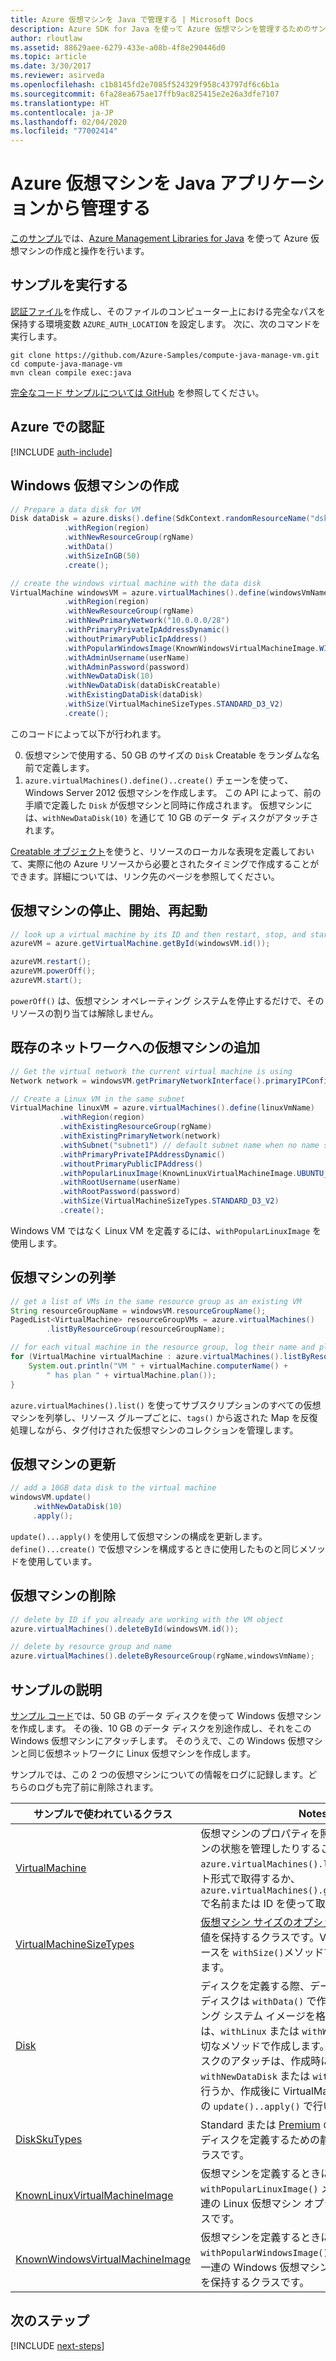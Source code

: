 ```yaml
---
title: Azure 仮想マシンを Java で管理する | Microsoft Docs
description: Azure SDK for Java を使って Azure 仮想マシンを管理するためのサンプル コード
author: rloutlaw
ms.assetid: 88629aee-6279-433e-a08b-4f8e290446d0
ms.topic: article
ms.date: 3/30/2017
ms.reviewer: asirveda
ms.openlocfilehash: c1b8145fd2e7085f524329f958c43797df6c6b1a
ms.sourcegitcommit: 6fa28ea675ae17ffb9ac825415e2e26a3dfe7107
ms.translationtype: HT
ms.contentlocale: ja-JP
ms.lasthandoff: 02/04/2020
ms.locfileid: "77002414"
---
```

# <a name="manage-azure-virtual-machines-from-your-java-applications"></a>Azure 仮想マシンを Java アプリケーションから管理する

[このサンプル](https://github.com/Azure-Samples/compute-java-manage-vm/)では、[Azure Management Libraries for Java](https://github.com/Azure/azure-sdk-for-java) を使って Azure 仮想マシンの作成と操作を行います。

## <a name="run-the-sample"></a>サンプルを実行する

[認証ファイル](https://github.com/Azure/azure-sdk-for-java/blob/master/AUTH.md)を作成し、そのファイルのコンピューター上における完全なパスを保持する環境変数 `AZURE_AUTH_LOCATION` を設定します。 次に、次のコマンドを実行します。

```
git clone https://github.com/Azure-Samples/compute-java-manage-vm.git
cd compute-java-manage-vm
mvn clean compile exec:java
```

[完全なコード サンプルについては GitHub](https://github.com/Azure-Samples/compute-java-manage-vm/blob/master/src/main/java/com/microsoft/azure/management/compute/samples/ManageVirtualMachine.java) を参照してください。

## <a name="authenticate-with-azure"></a>Azure での認証

[!INCLUDE [auth-include](includes/java-auth-include.md)]

## <a name="create-a-windows-virtual-machine"></a>Windows 仮想マシンの作成

```java
// Prepare a data disk for VM
Disk dataDisk = azure.disks().define(SdkContext.randomResourceName("dsk", 30))
            .withRegion(region)
            .withNewResourceGroup(rgName)
            .withData()
            .withSizeInGB(50)
            .create();

// create the windows virtual machine with the data disk            
VirtualMachine windowsVM = azure.virtualMachines().define(windowsVmName)
            .withRegion(region)
            .withNewResourceGroup(rgName)
            .withNewPrimaryNetwork("10.0.0.0/28")
            .withPrimaryPrivateIpAddressDynamic()
            .withoutPrimaryPublicIpAddress()
            .withPopularWindowsImage(KnownWindowsVirtualMachineImage.WINDOWS_SERVER_2012_R2_DATACENTER)
            .withAdminUsername(userName)
            .withAdminPassword(password)
            .withNewDataDisk(10)
            .withNewDataDisk(dataDiskCreatable)
            .withExistingDataDisk(dataDisk)
            .withSize(VirtualMachineSizeTypes.STANDARD_D3_V2)
            .create();
```

このコードによって以下が行われます。   

0. 仮想マシンで使用する、50 GB のサイズの `Disk` Creatable をランダムな名前で定義します。
0. `azure.virtualMachines().define()..create()` チェーンを使って、Windows Server 2012 仮想マシンを作成します。 この API によって、前の手順で定義した `Disk` が仮想マシンと同時に作成されます。 仮想マシンには、`withNewDataDisk(10)` を通じて 10 GB のデータ ディスクがアタッチされます。

[Creatable<T> オブジェクト](java-sdk-azure-concepts.md#Creatables)を使うと、リソースのローカルな表現を定義しておいて、実際に他の Azure リソースから必要とされたタイミングで作成することができます。詳細については、リンク先のページを参照してください。

## <a name="stop-start-and-restart-a-virtual-machine"></a>仮想マシンの停止、開始、再起動

```java
// look up a virtual machine by its ID and then restart, stop, and start it
azureVM = azure.getVirtualMachine.getById(windowsVM.id());

azureVM.restart();
azureVM.powerOff();
azureVM.start();
```

`powerOff()` は、仮想マシン オペレーティング システムを停止するだけで、そのリソースの割り当ては解除しません。

## <a name="add-a-virtual-machine-to-an-existing-network"></a>既存のネットワークへの仮想マシンの追加

```java
// Get the virtual network the current virtual machine is using
Network network = windowsVM.getPrimaryNetworkInterface().primaryIPConfiguration().getNetwork();

// Create a Linux VM in the same subnet
VirtualMachine linuxVM = azure.virtualMachines().define(linuxVmName)
           .withRegion(region)
           .withExistingResourceGroup(rgName)
           .withExistingPrimaryNetwork(network)
           .withSubnet("subnet1") // default subnet name when no name specified at creation
           .withPrimaryPrivateIPAddressDynamic()
           .withoutPrimaryPublicIPAddress()
           .withPopularLinuxImage(KnownLinuxVirtualMachineImage.UBUNTU_SERVER_16_04_LTS)
           .withRootUsername(userName)
           .withRootPassword(password)
           .withSize(VirtualMachineSizeTypes.STANDARD_D3_V2)
           .create();
```

Windows VM ではなく Linux VM を定義するには、`withPopularLinuxImage` を使用します。


## <a name="list-virtual-machines"></a>仮想マシンの列挙

```java
// get a list of VMs in the same resource group as an existing VM
String resourceGroupName = windowsVM.resourceGroupName();
PagedList<VirtualMachine> resourceGroupVMs = azure.virtualMachines()
        .listByResourceGroup(resourceGroupName); 

// for each vitual machine in the resource group, log their name and plan
for (VirtualMachine virtualMachine : azure.virtualMachines().listByResourceGroup(resourceGroupName)) {
    System.out.println("VM " + virtualMachine.computerName() + 
        " has plan " + virtualMachine.plan());
}
```

`azure.virtualMachines().list()` を使ってサブスクリプションのすべての仮想マシンを列挙し、リソース グループごとに、`tags()` から返された Map を反復処理しながら、タグ付けされた仮想マシンのコレクションを管理します。

## <a name="update-a-virtual-machine"></a>仮想マシンの更新

```java
// add a 10GB data disk to the virtual machine
windowsVM.update()
     .withNewDataDisk(10)
     .apply();
```

`update()...apply()` を使用して仮想マシンの構成を更新します。`define()...create()` で仮想マシンを構成するときに使用したものと同じメソッドを使用しています。

## <a name="delete-a-virtual-machine"></a>仮想マシンの削除

```java
// delete by ID if you already are working with the VM object
azure.virtualMachines().deleteById(windowsVM.id());

// delete by resource group and name
azure.virtualMachines().deleteByResourceGroup(rgName,windowsVmName);
```

## <a name="sample-explanation"></a>サンプルの説明

[サンプル コード](https://github.com/Azure-Samples/compute-java-manage-vm/blob/master/src/main/java/com/microsoft/azure/management/compute/samples/ManageVirtualMachine.java)では、50 GB のデータ ディスクを使って Windows 仮想マシンを作成します。 その後、10 GB のデータ ディスクを別途作成し、それをこの Windows 仮想マシンにアタッチします。
そのうえで、この Windows 仮想マシンと同じ仮想ネットワークに Linux 仮想マシンを作成します。

サンプルでは、この 2 つの仮想マシンについての情報をログに記録します。どちらのログも完了前に削除されます。

| サンプルで使われているクラス | Notes
|-------|-------|
| [VirtualMachine](https://docs.microsoft.com/java/api/com.microsoft.azure.management.compute.virtualmachine) | 仮想マシンのプロパティを照会したり、仮想マシンの状態を管理したりすることができます。 `azure.virtualMachines().list()` を使ってリスト形式で取得するか、`azure.virtualMachines().getByResourceGroup()` で名前または ID を使って取得します。
| [VirtualMachineSizeTypes](https://docs.microsoft.com/java/api/com.microsoft.azure.management.compute.virtualmachinesizetypes) | [仮想マシン サイズのオプション](https://azure.microsoft.com/pricing/details/virtual-machines/linux/)に対応した静的な値を保持するクラスです。VM に割り当てるリソースを `withSize()`メソッドで定義する際に使用します。
| [Disk](https://docs.microsoft.com/java/api/com.microsoft.azure.management.compute.disk) | ディスクを定義する際、データを格納するためのディスクは `withData()` で作成し、オペレーティング システム イメージを格納するためのディスクは、`withLinux` または `withWindows` のどちらか適切なメソッドで作成します。 仮想マシンへのディスクのアタッチは、作成時に (`using withNewDataDisk` または `withExistingDataDisk`) 行うか、作成後に VirtualMachine オブジェクトの `update()..apply()` で行います。
| [DiskSkuTypes](https://docs.microsoft.com/java/api/com.microsoft.azure.management.compute.diskskutypes) | Standard または [Premium](https://docs.microsoft.com/azure/storage/storage-premium-storage) のストレージ プランでディスクを定義するための静的な値を保持するクラスです。
| [KnownLinuxVirtualMachineImage](https://docs.microsoft.com/java/api/com.microsoft.azure.management.compute.knownlinuxvirtualmachineimage) | 仮想マシンを定義するときに `withPopularLinuxImage()` メソッドで使用する一連の Linux 仮想マシン オプションを保持するクラスです。
| [KnownWindowsVirtualMachineImage](https://docs.microsoft.com/java/api/com.microsoft.azure.management.compute.knownwindowsvirtualmachineimage) | 仮想マシンを定義するときに `withPopularWindowsImage()` メソッドで使用する一連の Windows 仮想マシン イメージ オプションを保持するクラスです。

## <a name="next-steps"></a>次のステップ

[!INCLUDE [next-steps](includes/java-next-steps.md)]